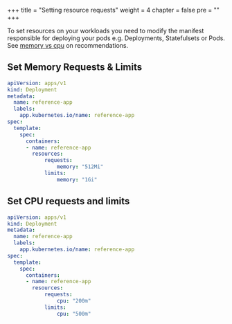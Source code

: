 +++
title = "Setting resource requests"
weight = 4
chapter = false
pre = ""
+++

To set resources on your workloads you need to modify the manifest responsible for deploying your pods e.g. Deployments, Statefulsets or Pods. See [memory vs cpu](../../resources) on recommendations.

## Set Memory Requests & Limits

```yaml
apiVersion: apps/v1
kind: Deployment
metadata:
  name: reference-app
  labels:
    app.kubernetes.io/name: reference-app
spec:
  template:
    spec:
      containers:
      - name: reference-app
        resources:
            requests:
                memory: "512Mi"
            limits:
                memory: "1Gi"
```

## Set CPU requests and limits

```yaml
apiVersion: apps/v1
kind: Deployment
metadata:
  name: reference-app
  labels:
    app.kubernetes.io/name: reference-app
spec:
  template:
    spec:
      containers:
      - name: reference-app
        resources:
            requests:
                cpu: "200m"
            limits:
                cpu: "500m"
```